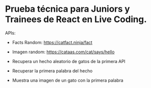 # Prueba técnica para Juniors y Trainees de React en Live Coding.

APIs:

- Facts Random: https://catfact.ninja/fact
- Imagen random: https://cataas.com/cat/says/hello

- Recupera un hecho aleatorio de gatos de la primera API
- Recuperar la primera palabra del hecho
- Muestra una imagen de un gato con la primera palabra
